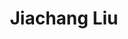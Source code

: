 ---
# Display name
title: Jiachang Liu

# Name pronunciation (optional)
name_pronunciation: 

# Full name (for SEO)
first_name: Jiachang
last_name: Liu

organizations:
  - name: Cornell University
  
---